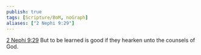 ```yaml
---
publish: true
tags: [Scripture/BoM, noGraph]
aliases: ["2 Nephi 9:29"]
---
```

[2 Nephi 9:29](https://churchofjesuschrist.org/study/scriptures/bofm/2-ne/9?lang=eng&id=p29#p29) But to be learned is good if they hearken unto the counsels of God.
